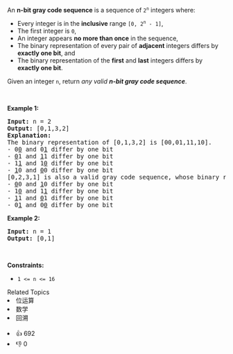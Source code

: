 <p>An <strong>n-bit gray code sequence</strong> is a sequence of <code>2<sup>n</sup></code> integers where:</p>

<ul> 
 <li>Every integer is in the <strong>inclusive</strong> range <code>[0, 2<sup>n</sup> - 1]</code>,</li> 
 <li>The first integer is <code>0</code>,</li> 
 <li>An integer appears <strong>no more than once</strong> in the sequence,</li> 
 <li>The binary representation of every pair of <strong>adjacent</strong> integers differs by <strong>exactly one bit</strong>, and</li> 
 <li>The binary representation of the <strong>first</strong> and <strong>last</strong> integers differs by <strong>exactly one bit</strong>.</li> 
</ul>

<p>Given an integer <code>n</code>, return <em>any valid <strong>n-bit gray code sequence</strong></em>.</p>

<p>&nbsp;</p> 
<p><strong class="example">Example 1:</strong></p>

<pre>
<strong>Input:</strong> n = 2
<strong>Output:</strong> [0,1,3,2]
<strong>Explanation:</strong>
The binary representation of [0,1,3,2] is [00,01,11,10].
- 0<u>0</u> and 0<u>1</u> differ by one bit
- <u>0</u>1 and <u>1</u>1 differ by one bit
- 1<u>1</u> and 1<u>0</u> differ by one bit
- <u>1</u>0 and <u>0</u>0 differ by one bit
[0,2,3,1] is also a valid gray code sequence, whose binary representation is [00,10,11,01].
- <u>0</u>0 and <u>1</u>0 differ by one bit
- 1<u>0</u> and 1<u>1</u> differ by one bit
- <u>1</u>1 and <u>0</u>1 differ by one bit
- 0<u>1</u> and 0<u>0</u> differ by one bit
</pre>

<p><strong class="example">Example 2:</strong></p>

<pre>
<strong>Input:</strong> n = 1
<strong>Output:</strong> [0,1]
</pre>

<p>&nbsp;</p> 
<p><strong>Constraints:</strong></p>

<ul> 
 <li><code>1 &lt;= n &lt;= 16</code></li> 
</ul>

<div><div>Related Topics</div><div><li>位运算</li><li>数学</li><li>回溯</li></div></div><br><div><li>👍 692</li><li>👎 0</li></div>